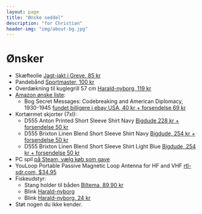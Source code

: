 ```yaml
---
layout: page
title: "Ønske seddel"
description: "for Christian"
header-img: "img/about-bg.jpg"
---
```

# Ønsker

 * Skæfteolie [Jagt-jakt i Greve, 85 kr](https://jagt-jakt.dk/tyrchem-208/rewoil-skaefteolie-p1129)
 * Pandebånd [Sportmaster, 100 kr](https://sportmaster.dk/nike-swoosh-pandeband-blackwhite-1115385)
 * Overdækning til kuglegrill 57 cm [Harald-nyborg, 119 kr](https://www.harald-nyborg.dk/produkt/overtraek-til-kuglegril-bg560)
 * [Amazon ønske liste](https://www.amazon.co.uk/hz/wishlist/ls/A5JDJ32DBJ34?ref_=wl_share):
   * Bog Secret Messages: Codebreaking and American Diplomacy, 1930-1945 [fundet billigere i ebay USA, 40 kr + forsendelse 69 kr](https://www.ebay.com/itm/Secret-Messages-Codebreaking-and-American-Diplomacy-1930-1945/312616310755)
 * Kortærmet skjorter (7xl):
   * D555 Anton Printed Short Sleeve Shirt Navy [Bigdude,228 kr + forsendelse 50 kr](https://www.bigdudeclothing.co.uk/d555-anton-printed-short-sleeve-shirt-navy/)
   * D555 Brixton Linen Blend Short Sleeve Shirt Navy [Bigdude, 254 kr + forsendelse 50 kr](https://www.bigdudeclothing.co.uk/d555-brixton-linen-blend-short-sleeve-shirt-navy/)
   * D555 Brixton Linen Blend Short Sleeve Shirt Light Blue [Bigdude, 254 kr + forsendelse 50 kr](https://www.bigdudeclothing.co.uk/d555-brixton-linen-blend-short-sleeve-shirt-light-blue/)
 * PC spil [på Steam, vælg køb som gave](https://store.steampowered.com/wishlist/profiles/76561197993716838/#sort=order)
 * YouLoop Portable Passive Magnetic Loop Antenna for HF and VHF [rtl-sdr.com, $34.95](https://www.rtl-sdr.com/buy-rtl-sdr-dvb-t-dongles/?add-to-cart=41564)
 * Fiskeudstyr:
   * Stang holder til båden [Biltema, 89,90 kr](https://www.biltema.dk/fritid/fiskeri/fiskerivarktoj/stangholder-2000037268)
   * Blink [Harald-nyborg](https://www.harald-nyborg.dk/produkt/slim-spoon-5-cm-solv)
   * Blink [Harald-nyborg, 24 kr](https://www.harald-nyborg.dk/produkt/pilgrim-lure-18g-solv-bla)
 * Støt nogen du ikke kender.
